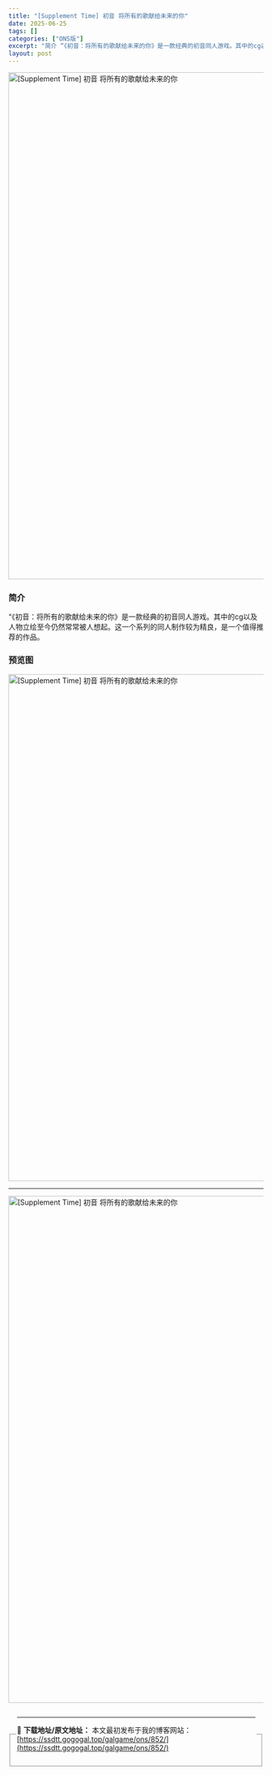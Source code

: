 ```yaml
---
title: "[Supplement Time] 初音 将所有的歌献给未来的你"
date: 2025-06-25
tags: []
categories: ["ONS版"]
excerpt: "简介 “《初音：将所有的歌献给未来的你》是一款经典的初音同人游戏。其中的cg以及人物立绘至今仍然常常被人想起。这一个系列的同人制作较为精良，是一个值得推荐的作品。 预览图 资源下载 资源免费下载地址 下载地址 PC版-磁力下载 magnet:?xt=urn:btih:CC298E63D1C9CAE8&hellip;"
layout: post
---
```


<p><img decoding="async" style="display: block; margin-left: auto; margin-right: auto; width: 1000px;" src="https://ssdtt.gogogal.top/wp-content/uploads/2025/06/8e72e-00.webp" alt="[Supplement Time] 初音 将所有的歌献给未来的你" /></p>
<div>
<h3>简介</h3>
</div>
<p>“《初音：将所有的歌献给未来的你》是一款经典的初音同人游戏。其中的cg以及人物立绘至今仍然常常被人想起。这一个系列的同人制作较为精良，是一个值得推荐的作品。</p>
<h3>预览图</h3>
<p><img decoding="async" style="display: block; margin-left: auto; margin-right: auto; width: 1000px;" src="https://ssdtt.gogogal.top/wp-content/uploads/2025/06/82346-01.webp" alt="[Supplement Time] 初音 将所有的歌献给未来的你" /></p>
<hr />
<p><img decoding="async" style="display: block; margin-left: auto; margin-right: auto; width: 1000px;" src="https://ssdtt.gogogal.top/wp-content/uploads/2025/06/e4ec1-02.webp" alt="[Supplement Time] 初音 将所有的歌献给未来的你" /></p>
<div></div>
<fieldset>
<legend>


---
📖 **下载地址/原文地址：** 本文最初发布于我的博客网站：[https://ssdtt.gogogal.top/galgame/ons/852/](https://ssdtt.gogogal.top/galgame/ons/852/)
